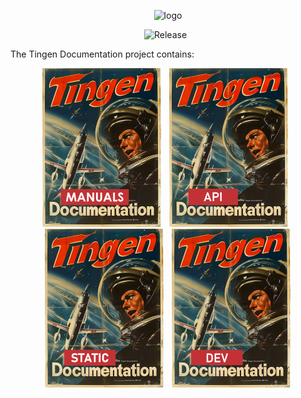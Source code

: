 <!-- u250611 -->

<div align="center">

  ![logo](/.github/img/logo/TngnWsvc-320x420.png)

  ![Release](https://img.shields.io/badge/release-25.9-teal)&nbsp;&nbsp;

</div>

The Tingen Documentation project contains:

<div align="center">

  [![Tingen Manuals](/.github/img/logo/man/TngnDocProj-Man-194x254.png)](./man/)&nbsp;&nbsp;
  [![Tingen Web Service API Documentation](/.github/img/logo/api/TngnDocProjApi-194x254.png)](./docs/api/)&nbsp;&nbsp;
  [![Tingen Static documentation](/.github/img/logo/static/TngnDocProjStatic-194x254.png)](./static/)&nbsp;&nbsp;
  [![Tingen development documentation](/.github/img/logo/dev/TngnDocProjDev-194x254.png)](./dev/)

</div>
